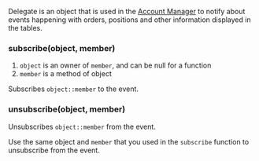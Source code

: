 Delegate is an object that is used in the [Account Manager](https://github.com/Abolfazl2647/Charts/blob/main/Account-Manager) to notify about events happening with orders, positions and other information displayed in the tables.

### subscribe(object, member)

1. `object` is an owner of `member`, and can be null for a function
1. `member` is a method of object

Subscribes `object::member` to the event.

### unsubscribe(object, member)

Unsubscribes `object::member` from the event.

Use the same object and `member` that you used in the `subscribe` function to unsubscribe from the event.
